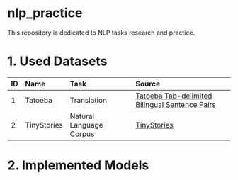 # nlp_practice

This repository is dedicated to NLP tasks research and practice.

# 1. Used Datasets 

|ID|Name|Task|Source|
|:-|:-|:-|:-|
|1|Tatoeba|Translation|[Tatoeba Tab-delimited Bilingual Sentence Pairs](https://www.manythings.org/anki/)|
|2|TinyStories|Natural Language Corpus|[TinyStories](https://huggingface.co/datasets/roneneldan/TinyStories)|

# 2. Implemented Models



